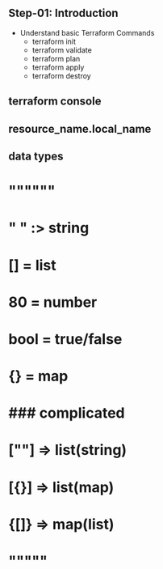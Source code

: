 ## Step-01: Introduction
- Understand basic Terraform Commands
  - terraform init
  - terraform validate
  - terraform plan
  - terraform apply
  - terraform destroy

## terraform console

## resource_name.local_name

## data types 

# """"""

# " " :> string
# [] = list 
# 80 = number 
# bool = true/false 
# {}  =  map 

# ### complicated
# [""] => list(string)
# [{}] => list(map)
# {[]} => map(list)
# """""

